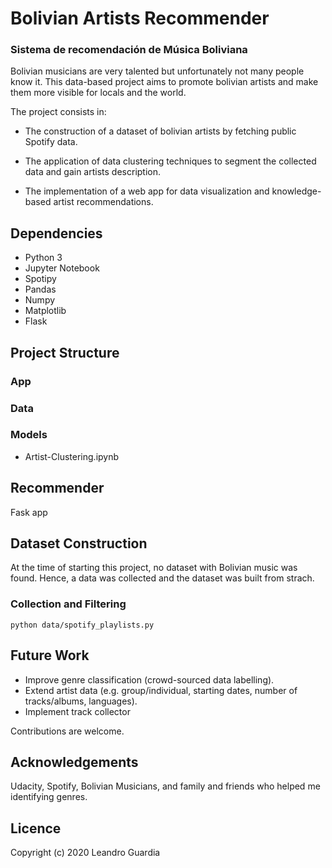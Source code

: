 # Bolivian Artists Recommender
### Sistema de recomendación de Música Boliviana

Bolivian musicians are very talented but unfortunately not many people know it. This data-based project aims to promote bolivian artists and make them more visible for locals and the world.

The project consists in:
- The construction of a dataset of bolivian artists by fetching public Spotify data.

- The application of data clustering techniques to segment the collected data and gain
  artists description.
- The implementation of a web app for data visualization and knowledge-based artist recommendations.

## Dependencies

- Python 3
- Jupyter Notebook
- Spotipy
- Pandas
- Numpy
- Matplotlib
- Flask

## Project Structure
### App
### Data
### Models
- Artist-Clustering.ipynb

## Recommender
Fask app


## Dataset Construction
At the time of starting this project, no dataset with Bolivian music was found. Hence, a data
was collected and the dataset was built from strach.

### Collection and Filtering

```
python data/spotify_playlists.py
```

## Future Work
- Improve genre classification (crowd-sourced data labelling).
- Extend artist data (e.g. group/individual, starting dates, number of tracks/albums, languages).
- Implement track collector

Contributions are welcome.

## Acknowledgements
Udacity, Spotify, Bolivian Musicians, and family and friends who helped me identifying genres.

## Licence
Copyright (c) 2020 Leandro Guardia